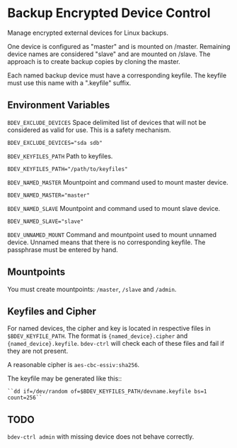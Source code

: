 # Backup Encrypted Device Control

Manage encrypted external devices for Linux backups.

One device is configured as "master" and is mounted on /master. Remaining
device names are considered "slave" and are mounted on /slave. The approach
is to create backup copies by cloning the master.

Each named backup device must have a corresponding keyfile. The keyfile must
use this name with a ".keyfile" suffix.

## Environment Variables

``BDEV_EXCLUDE_DEVICES``
Space delimited list of devices that will not be considered as valid for
use. This is a safety mechanism.

``BDEV_EXCLUDE_DEVICES="sda sdb"``

``BDEV_KEYFILES_PATH``
Path to keyfiles.

``BDEV_KEYFILES_PATH="/path/to/keyfiles"``

``BDEV_NAMED_MASTER``
Mountpoint and command used to mount master device.

``BDEV_NAMED_MASTER="master"``

``BDEV_NAMED_SLAVE``
Mountpoint and command used to mount slave device.

``BDEV_NAMED_SLAVE="slave"``

``BDEV_UNNAMED_MOUNT``
Command and mountpoint used to mount unnamed device. Unnamed means that there
is no corresponding keyfile. The passphrase must be entered by hand.

## Mountpoints

You must create mountpoints: ``/master``, ``/slave`` and ``/admin``.

## Keyfiles and Cipher

For named devices, the cipher and key is located in respective files in
``$BDEV_KEYFILE_PATH``. The format is ``{named_device}.cipher`` and
``{named_device}.keyfile``. ``bdev-ctrl`` will check each of these files
and fail if they are not present.

A reasonable cipher is ``aes-cbc-essiv:sha256``.

The keyfile may be generated like this::

    ``dd if=/dev/random of=$BDEV_KEYFILES_PATH/devname.keyfile bs=1 count=256``

## TODO

``bdev-ctrl admin`` with missing device does not behave correctly.
